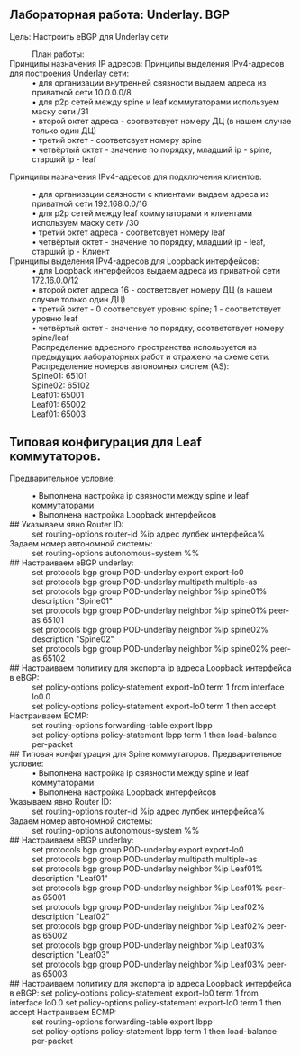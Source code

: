 ## Лабораторная работа: Underlay. BGP
Цель:
Настроить еBGP для Underlay сети
<dd>План работы:</dd>
Принципы назначения IP адресов:
Принципы выделения IPv4-адресов для построения Underlay сети:
<dd>• для организации внутренней связности выдаем адреса из приватной сети 10.0.0.0/8</dd>
<dd>• для p2p сетей между spine и leaf коммутаторами используем маску сети /31</dd>
<dd>• второй октет адреса - соответсвует номеру ДЦ (в нашем случае только один ДЦ)</dd>
<dd>• третий октет - соответсвует номеру spine</dd>
<dd>• четвёртый октет - значение по порядку, младший ip - spine, старший ip - leaf</dd>


Принципы назначения IPv4-адресов для подключения клиентов:
<dd>• для организации связности с клиентами выдаем адреса из приватной
сети 192.168.0.0/16</dd>
<dd>• для p2p сетей между leaf коммутаторами и клиентами используем маску сети /30</dd>
<dd>• третий октет адреса - соответсвует номеру leaf</dd>
<dd>• четвёртый октет - значение по порядку, младший ip - leaf, старший ip - Клиент</dd>
Принципы выделения IPv4-адресов для Loopback интерфейсов:
<dd>• для Loopback интерфейсов выдаем адреса из приватной сети 172.16.0.0/12</dd>
<dd>• второй октет адреса 16 - соответсвует номеру ДЦ (в нашем случае только один ДЦ)</dd>
<dd>• третий октет - 0 соответсвует уровню spine; 1 - соответствует уровню leaf</dd>
<dd>• четвёртый октет - значение по порядку, соответствует номеру spine/leaf</dd>
<dd></dd>

<dd>Распределение адресного пространства используется из предыдущих лабораторных работ
и отражено на схеме сети.</dd>
<dd>Распределение номеров автономных систем (AS):</dd>
<dd>Spine01: 65101</dd>
<dd>Spine02: 65102</dd>
<dd>Leaf01: 65001</dd>
<dd>Leaf01: 65002</dd>
<dd>Leaf01: 65003</dd>

## Типовая конфигурация для Leaf коммутаторов.
Предварительное условие:
<dd>• Выполнена настройка ip связности между spine и leaf коммутаторами</dd>
<dd>• Выполнена настройка Loopback интерфейсов</dd>
## Указываем явно Router ID:
<dd>set routing-options router-id %ip адрес лупбек интерфейса%</dd>
Задаем номер автономной системы:
<dd>set routing-options autonomous-system %%</dd>
## Настраиваем eBGP underlay:
<dd>set protocols bgp group POD-underlay export export-lo0</dd>
<dd>set protocols bgp group POD-underlay multipath multiple-as</dd>
<dd>set protocols bgp group POD-underlay neighbor %ip spine01% description "Spine01"</dd>
<dd>set protocols bgp group POD-underlay neighbor %ip spine01% peer-as 65101</dd>
<dd>set protocols bgp group POD-underlay neighbor %ip spine02% description "Spine02"</dd>
<dd>set protocols bgp group POD-underlay neighbor %ip spine02% peer-as 65102</dd>
## Настраиваем политику для экспорта ip адреса Loopback интерфейса в eBGP:
<dd>set policy-options policy-statement export-lo0 term 1 from interface lo0.0</dd>
<dd>set policy-options policy-statement export-lo0 term 1 then accept</dd>
Настраиваем ECMP:
<dd>set routing-options forwarding-table export lbpp</dd>
<dd>set policy-options policy-statement lbpp term 1 then load-balance per-packet</dd>
## Типовая конфигурация для Spine коммутаторов.
Предварительное условие:
<dd>• Выполнена настройка ip связности между spine и leaf коммутаторами</dd>
<dd>• Выполнена настройка Loopback интерфейсов</dd>
Указываем явно Router ID:
<dd>set routing-options router-id %ip адрес лупбек интерфейса%</dd>
Задаем номер автономной системы:
<dd>set routing-options autonomous-system %%</dd>
## Настраиваем eBGP underlay:
<dd>set protocols bgp group POD-underlay export export-lo0</dd>
<dd>set protocols bgp group POD-underlay multipath multiple-as</dd>
<dd>set protocols bgp group POD-underlay neighbor %ip Leaf01% description "Leaf01"</dd>
<dd>set protocols bgp group POD-underlay neighbor %ip Leaf01% peer-as 65001</dd>
<dd>set protocols bgp group POD-underlay neighbor %ip Leaf02% description "Leaf02"</dd>
<dd>set protocols bgp group POD-underlay neighbor %ip Leaf02% peer-as 65002</dd>
<dd>set protocols bgp group POD-underlay neighbor %ip Leaf03% description "Leaf03"</dd>
<dd>set protocols bgp group POD-underlay neighbor %ip Leaf03% peer-as 65003</dd>
## Настраиваем политику для экспорта ip адреса Loopback интерфейса в eBGP:
set policy-options policy-statement export-lo0 term 1 from interface lo0.0
set policy-options policy-statement export-lo0 term 1 then accept
Настраиваем ECMP:
<dd>set routing-options forwarding-table export lbpp</dd>
<dd>set policy-options policy-statement lbpp term 1 then load-balance per-packet</dd>




